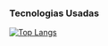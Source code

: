 ### Tecnologias Usadas 

[![Top Langs](https://github-readme-stats.vercel.app/api/top-langs/?username=nandonweb&layout=compact)](https://github.com/nandonweb/github-readme-stats)
